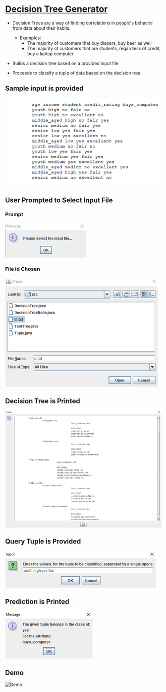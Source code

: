 # [Decision Tree Generator](https://github.com/adelgado0723/portfolio/tree/master/DecisionTreeGenerator/src)

- Decision Trees are a way of finding correlations in people's behavior from
  data about their habits. 
		
	- Examples:	
		- The majority of customers that buy diapers, buy beer as well
		- The majority of customers that are students, regardless of
		  credit, buy a laptop computer

- Builds a decision tree based on a provided input file
	
- Proceeds to classify a tuple of data based on the decision tree.

## Sample input is provided
![Sample Input](media/screenshots/1_sample_input.png)

## User Prompted to Select Input File

### Prompt
![Selection Prompt](media/screenshots/2_select_file_prompt.png)

### File id Chosen
![File Chooser GUI](media/screenshots/3_file_selector.png)

## Decision Tree is Printed
![Example1](media/screenshots/4_decision_tree.png)

## Query Tuple is Provided
![Example1](media/screenshots/5_providing_tuple.png)

## Prediction is Printed
![Example1](media/screenshots/6_prediction.png)


## Demo
![Demo](media/demo.gif?raw=true)
